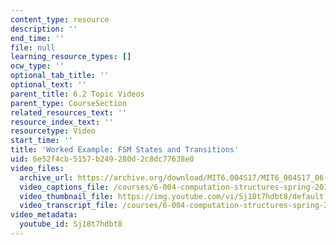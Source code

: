 ```yaml
---
content_type: resource
description: ''
end_time: ''
file: null
learning_resource_types: []
ocw_type: ''
optional_tab_title: ''
optional_text: ''
parent_title: 6.2 Topic Videos
parent_type: CourseSection
related_resources_text: ''
resource_index_text: ''
resourcetype: Video
start_time: ''
title: 'Worked Example: FSM States and Transitions'
uid: 6e52f4cb-5157-b249-280d-2c8dc77638e0
video_files:
  archive_url: https://archive.org/download/MIT6.004S17/MIT6_004S17_06-02-07-01_300k.mp4
  video_captions_file: /courses/6-004-computation-structures-spring-2017/90b543c4820c50e8b850b7203ff8c0c0_Sj18t7hdbt8.vtt
  video_thumbnail_file: https://img.youtube.com/vi/Sj18t7hdbt8/default.jpg
  video_transcript_file: /courses/6-004-computation-structures-spring-2017/f8d5e9b17067d6285b299ba3bae5f257_Sj18t7hdbt8.pdf
video_metadata:
  youtube_id: Sj18t7hdbt8
---
```

